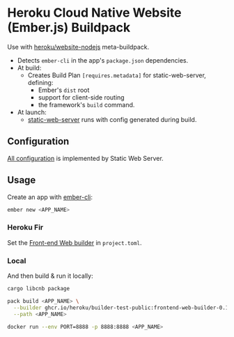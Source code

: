 # Heroku Cloud Native Website (Ember.js) Buildpack

Use with [heroku/website-nodejs](../../meta-buildpacks/website-nodejs/) meta-buildpack.

* Detects `ember-cli` in the app's `package.json` dependencies.
* At build:
  * Creates Build Plan `[requires.metadata]` for static-web-server, defining:
    * Ember's `dist` root
    * support for client-side routing
    * the framework's `build` command.
* At launch:
  * [static-web-server](../../static-web-server/README.md) runs with config generated during build.

## Configuration

[All configuration](../../buildpacks/static-web-server/README.md#configuration) is implemented by Static Web Server.

## Usage

Create an app with [ember-cli](https://cli.emberjs.com/release/basic-use/):

```bash
ember new <APP_NAME>
```

### Heroku Fir

Set the [Front-end Web builder](../../builder/README.md) in `project.toml`.

### Local

And then build & run it locally:

```bash
cargo libcnb package

pack build <APP_NAME> \
  --builder ghcr.io/heroku/builder-test-public:frontend-web-builder-0.1.1_linux-arm64 \
  --path <APP_NAME>

docker run --env PORT=8888 -p 8888:8888 <APP_NAME>
```
